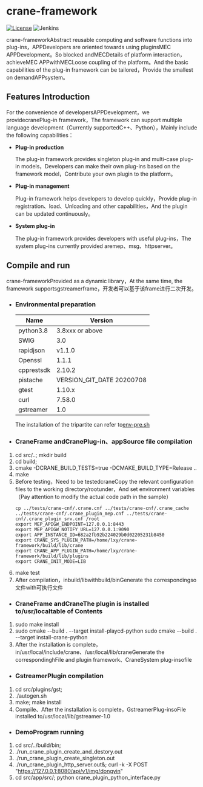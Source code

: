 # crane-framework

[![License](https://img.shields.io/badge/License-Apache%202.0-blue.svg)](https://opensource.org/licenses/Apache-2.0) ![Jenkins](https://img.shields.io/jenkins/build?jobUrl=http%3A%2F%2Fjenkins.edgegallery.org%2Fview%2FMEC-PLATFORM-BUILD%2Fjob%2Fdeveloper-backend-docker-image-build-update-daily-master%2F)

crane-frameworkAbstract reusable computing and software functions into plug-ins，APPDevelopers are oriented towards using pluginsMEC APPDevelopment。So blocked andMECDetails of platform interaction，achieveMEC APPwithMECLoose coupling of the platform。And the basic capabilities of the plug-in framework can be tailored，Provide the smallest on demandAPPsystem。

## Features Introduction

For the convenience of developersAPPDevelopment，we providecranePlug-in framework，The framework can support multiple language development（Currently supportedC++、Python），Mainly include the following capabilities：

- **Plug-in production** 
    
    The plug-in framework provides singleton plug-in and multi-case plug-in models，Developers can make their own plug-ins based on the framework model，Contribute your own plugin to the platform。

- **Plug-in management** 
    
    Plug-in framework helps developers to develop quickly，Provide plug-in registration、load、Unloading and other capabilities，And the plugin can be updated continuously。

- **System plug-in** 
    
    The plug-in framework provides developers with useful plug-ins，The system plug-ins currently provided aremep、msg、httpserver。

## Compile and run

  crane-frameworkProvided as a dynamic library，At the same time, the framework supportsgstreamerframe，开发者可以基于该frame进行二次开发。

- ### Environmental preparation
  
    |  Name     | Version   |
    |  ----     | ----  |
    | python3.8 |3.8xxx or above |
    | SWIG |3.0 |
    | rapidjson |v1.1.0 |
    | Openssl | 1.1.1 |
    | cpprestsdk  | 2.10.2 |
    | pistache  | VERSION_GIT_DATE 20200708 |
    | gtest  | 1.10.x |
    | curl  | 7.58.0 |
    | gstreamer  | 1.0 |

    The installation of the tripartite can refer to[env-pre.sh](https://gitee.com/edgegallery/crane-framework/blob/master/crane-env-pre.sh)

- ### CraneFrame andCranePlug-in、appSource file compilation
1. cd src/..; mkdir build
2. cd build;
3. cmake -DCRANE_BUILD_TESTS=true -DCMAKE_BUILD_TYPE=Release ..
4. make
5. Before testing，Need to be testedcraneCopy the relevant configuration files to the working directory/rootunder，And set environment variables（Pay attention to modify the actual code path in the sample）
   ```
   cp ../tests/crane-cnf/.crane.cnf ../tests/crane-cnf/.crane_cache ../tests/crane-cnf/.crane_plugin_mep.cnf ../tests/crane-cnf/.crane_plugin_srv.cnf /root
   export MEP_APIGW_ENDPOINT=127.0.0.1:8443
   export MEP_APIGW_NOTIFY_URL=127.0.0.1:9090
   export APP_INSTANCE_ID=682a2fb92b224029b0d02205231b8450
   export CRANE_SYS_PLUGIN_PATH=/home/lxy/crane-framework/build/lib/crane
   export CRANE_APP_PLUGIN_PATH=/home/lxy/crane-framework/build/lib/plugins
   export CRANE_INIT_MODE=LIB
   ```
6. make test
7. After compilation，inbuild/libwithbuild/binGenerate the correspondingso文件with可执行文件

- ### CraneFrame andCraneThe plugin is installed to/usr/localtable of Contents
1. sudo make install
2. sudo cmake --build . --target install-playcd-python
   sudo cmake --build . --target install-crane-python
3. After the installation is complete，in/usr/local/include/crane、/usr/local/lib/craneGenerate the correspondinghFile and plugin framework、CraneSystem plug-insofile

- ### GstreamerPlugin compilation
1. cd src/plugins/gst;
2. ./autogen.sh
3. make; make install
4. Compile、After the installation is complete，GstreamerPlug-insoFile installed to/usr/local/lib/gstreamer-1.0

- ### DemoProgram running
1. cd src/../build/bin;
2. ./run_crane_plugin_create_and_destory.out
3. ./run_crane_plugin_create_singleton.out
4. ./run_crane_plugin_http_server.out&; curl -k -X POST "https://127.0.0.1:8080/api/v1/img/dongyin"
5. cd src/app/src/; python crane_plugin_python_interface.py